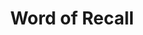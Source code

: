 ---
title: "Word of Recall"
permalink: /spells/word-of-recall/
tags:
  - Spell
  - 6th Level
  - Conjuration
available_for:
  - Cleric
level: "6th Level"
school: "Conjuration"
range: "5 ft"
area: "5 ft"
shape: "Sphere"
comp:
  - V
description: |
  You and up to five willing creatures within 5 feet of you instantly teleport to a previously designated sanctuary. You and any creatures that teleport with you appear in the nearest unoccupied space to the spot you designated when you prepared your sanctuary (see below). If you cast this spell without first preparing a sanctuary, the spell has no effect.

  You must designate a sanctuary by casting this spell within a location, such as a temple, dedicated to or strongly linked to your deity. If you attempt to cast the spell in this manner in an area that isn't dedicated to your deity, the spell has no effect.
excerpt: "You and up to five willing creatures within 5 feet of you instantly teleport to a previously designated sanctuary."
source: "Basic Rules"
---